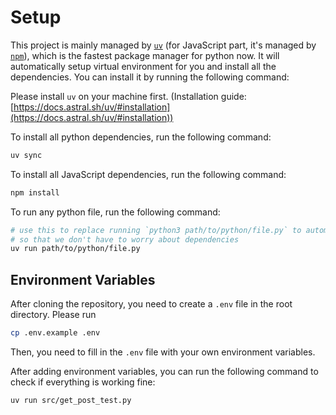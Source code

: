 # Setup

This project is mainly managed by [`uv`](https://docs.astral.sh/uv/) (for JavaScript part, it's managed by [`npm`](https://www.npmjs.com/)), which is the fastest package manager for python now. It will automatically setup virtual environment for you and install all the dependencies. You can install it by running the following command:

Please install `uv` on your machine first. (Installation guide: [https://docs.astral.sh/uv/#installation](https://docs.astral.sh/uv/#installation))

To install all python dependencies, run the following command:

```bash
uv sync
```

To install all JavaScript dependencies, run the following command:

```bash
npm install
```

To run any python file, run the following command:

```bash
# use this to replace running `python3 path/to/python/file.py` to automatically activate virtual environment
# so that we don't have to worry about dependencies
uv run path/to/python/file.py
```

## Environment Variables

After cloning the repository, you need to create a `.env` file in the root directory. Please run

```bash
cp .env.example .env
```

Then, you need to fill in the `.env` file with your own environment variables.

After adding environment variables, you can run the following command to check if everything is working fine:

```bash
uv run src/get_post_test.py
```
